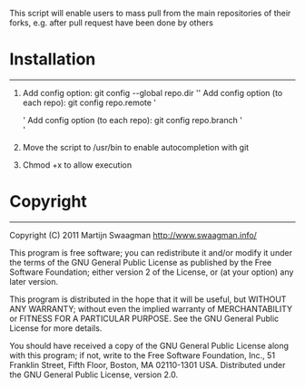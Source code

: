 This script will enable users to mass pull from the main repositories of
their forks, e.g. after pull request have been done by others

# Installation 
***
1. Add config option: git config --global repo.dir '<root dir of repositories>'
   Add config option (to each repo): git config repo.remote '<main remote>'
   Add config option (to each repo): git config repo.branch '<main branch>'

2. Move the script to /usr/bin to enable autocompletion with git

3. Chmod +x to allow execution

# Copyright
***

Copyright (C) 2011 Martijn Swaagman <http://www.swaagman.info/>

This program is free software; you can redistribute it and/or modify
it under the terms of the GNU General Public License as published by
the Free Software Foundation; either version 2 of the License, or
(at your option) any later version.

This program is distributed in the hope that it will be useful,
but WITHOUT ANY WARRANTY; without even the implied warranty of
MERCHANTABILITY or FITNESS FOR A PARTICULAR PURPOSE. See the
GNU General Public License for more details.

You should have received a copy of the GNU General Public License along
with this program; if not, write to the Free Software Foundation, Inc.,
51 Franklin Street, Fifth Floor, Boston, MA 02110-1301 USA.
Distributed under the GNU General Public License, version 2.0.
